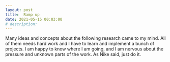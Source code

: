 ```yaml
---
layout: post
title:  Ramp up
date: 2021-05-15 00:03:00
# description: 
---
```


Many ideas and concepts about the following research came to my mind. All of them needs hard work and I have to learn and implement a bunch of projects. I am happy to know where I am going, and I am nervous about the pressure and unknown parts of the work. As Nike said, just do it.
